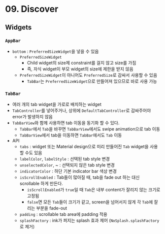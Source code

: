 # 09. Discover

## Widgets

### `AppBar`

- `bottom` : `PreferredSizeWidget`을 넣을 수 있음
  - `PreferredSizeWidget`
    - Child widget의 size제 constraint를 걸지 않고 size를 가짐
    - 즉, 자식 widget이 부모 widget의 size에 제한을 받지 않음
  - `PreferredSizeWidget`이 아니어도 `PreferredSize`로 감싸서 사용할 수 있음
    - `TabBar`는 `PreferredSizeWidget`으로 만들어져 있으므로 바로 사용 가능

### `TabBar`

- 여러 개의 tab widget을 가로로 배치하는 widget
- `TabController`를 넣어주거나, 상위에 `DefaultTabController`로 감싸주어야 error가 발생하지 않음
- `TabBarView`와 함께 사용하면 tab 이동을 동기화 할 수 있다.
  - `TabBar`에서 `Tab`을 바꾸면 `TabBarView`에서도 swipe animation으로 tab 이동
  - `TabBarView`에서 tab을 이동하면 `TabBar`에서도 `Tab` 이동
- API
  - `tabs` : widget 또는 Material design으로 미리 만들어진 `Tab` widget을 사용할 수도 있음
  - `labelColor`, `labelStyle` : 선택된 tab style 변경
  - `unselectedColor`, ~ : 선택되지 않은 tab style 변경
  - `indicatorColor` : 하단 기본 indicator bar 색상 변경
  - `isScrollEnabled` : Tab들이 많아질 때, tab을 fade out 하는 대신 scrollable 하게 만든다.
    - `isScrollEnabled`가 `true`일 때 `Tab`은 내부 content가 잘리지 않는 크기로 고정됨
    - `false`면 모든 `Tab`들이 크기가 같고, screen을 넘어서지 않게 각 `Tab`에 잘리는 부분을 fade-out
  - `padding` : scrollable tab area에 padding 적용
  - `splashFactory` : ink가 퍼지는 splash 효과 제어 (`NoSplash.splashFactory`로 제거)
